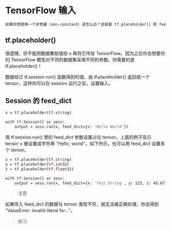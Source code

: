 # TensorFlow 输入

```bash
如果你想使用一个非常量（non-constant）该怎么办？这就是 tf.placeholder() 和 feed_dict 派上用场的时候了
```

## tf.placeholder()

很遗憾，你不能把数据集赋值给 x 再将它传给 TensorFlow。因为之后你会想要你的 TensorFlow 模型对不同的数据集采用不同的参数。你需要的是 tf.placeholder()！

数据经过 tf.session.run() 函数得到的值，由 tf.placeholder() 返回成一个 tensor，这样你可以在 session 运行之前，设置输入。

## Session 的 feed_dict

```bash
x = tf.placeholder(tf.string)

with tf.Session() as sess:
    output = sess.run(x, feed_dict={x: 'Hello World'})
```

用 tf.session.run() 里的 feed_dict 参数设置占位 tensor。上面的例子显示 tensor x 被设置成字符串 "Hello, world"。如下所示，也可以用 feed_dict 设置多个 tensor。

```bash
x = tf.placeholder(tf.string)
y = tf.placeholder(tf.int32)
z = tf.placeholder(tf.float32)

with tf.Session() as sess:
    output = sess.run(x, feed_dict={x: 'Test String', y: 123, z: 45.67})
```

>注意

如果传入 feed_dict 的数据与 tensor 类型不符，就无法被正确处理，你会得到 “ValueError: invalid literal for...”。

>练习

```bash

```